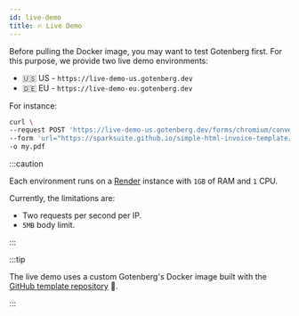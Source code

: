 ```yaml
---
id: live-demo
title: 🔥 Live Demo
---
```


Before pulling the Docker image, you may want to test Gotenberg first. For this purpose, we provide two live demo
environments:

* 🇺🇸 US - `https://live-demo-us.gotenberg.dev`
* 🇩🇪 EU - `https://live-demo-eu.gotenberg.dev`

For instance:

```bash
curl \
--request POST 'https://live-demo-us.gotenberg.dev/forms/chromium/convert/url' \
--form 'url="https://sparksuite.github.io/simple-html-invoice-template/"' \
-o my.pdf
```

:::caution

Each environment runs on a [Render](https://render.com) instance with `1GB` of RAM and `1` CPU.

Currently, the limitations are:

* Two requests per second per IP.
* `5MB` body limit.

:::

:::tip

The live demo uses a custom Gotenberg's Docker image built with the
[GitHub template repository](https://github.com/gotenberg/gotenberg-template-repository) 👷.

:::

